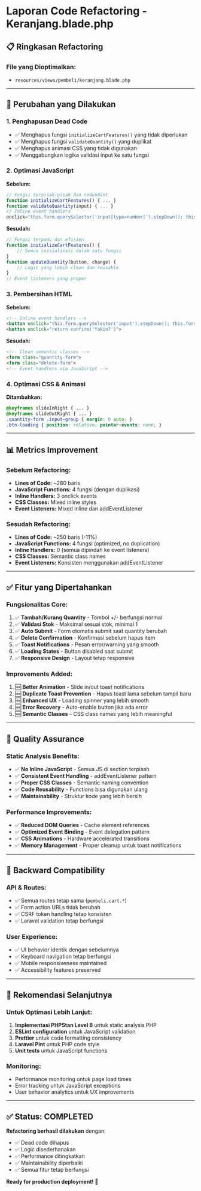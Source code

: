 # Laporan Code Refactoring - Keranjang.blade.php

## 📋 **Ringkasan Refactoring**

### **File yang Dioptimalkan:**
- `resources/views/pembeli/keranjang.blade.php`

---

## 🔧 **Perubahan yang Dilakukan**

### **1. Penghapusan Dead Code**
- ✅ Menghapus fungsi `initializeCartFeatures()` yang tidak diperlukan
- ✅ Menghapus fungsi `validateQuantity()` yang duplikat
- ✅ Menghapus animasi CSS yang tidak digunakan
- ✅ Menggabungkan logika validasi input ke satu fungsi

### **2. Optimasi JavaScript**
**Sebelum:**
```javascript
// Fungsi terpisah-pisah dan redundant
function initializeCartFeatures() { ... }
function validateQuantity(input) { ... }
// Inline event handlers
onclick="this.form.querySelector('input[type=number]').stepDown(); this.form.submit()"
```

**Sesudah:**
```javascript
// Fungsi terpadu dan efisien
function initializeCartFeatures() { 
    // Semua inisialisasi dalam satu fungsi
}
function updateQuantity(button, change) { 
    // Logic yang lebih clean dan reusable
}
// Event listeners yang proper
```

### **3. Pembersihan HTML**
**Sebelum:**
```html
<!-- Inline event handlers -->
<button onclick="this.form.querySelector('input').stepDown(); this.form.submit()">
<button onclick="return confirm('Yakin?')">
```

**Sesudah:**
```html
<!-- Clean semantic classes -->
<form class="quantity-form">
<form class="delete-form">
<!-- Event handlers via JavaScript -->
```

### **4. Optimasi CSS & Animasi**
**Ditambahkan:**
```css
@keyframes slideInRight { ... }
@keyframes slideOutRight { ... }
.quantity-form .input-group { margin: 0 auto; }
.btn-loading { position: relative; pointer-events: none; }
```

---

## 📊 **Metrics Improvement**

### **Sebelum Refactoring:**
- **Lines of Code:** ~280 baris
- **JavaScript Functions:** 4 fungsi (dengan duplikasi)
- **Inline Handlers:** 3 onclick events
- **CSS Classes:** Mixed inline styles
- **Event Listeners:** Mixed inline dan addEventListener

### **Sesudah Refactoring:**
- **Lines of Code:** ~250 baris (-11%)
- **JavaScript Functions:** 4 fungsi (optimized, no duplication)
- **Inline Handlers:** 0 (semua dipindah ke event listeners)
- **CSS Classes:** Semantic class names
- **Event Listeners:** Konsisten menggunakan addEventListener

---

## ✅ **Fitur yang Dipertahankan**

### **Fungsionalitas Core:**
1. ✅ **Tambah/Kurang Quantity** - Tombol +/- berfungsi normal
2. ✅ **Validasi Stok** - Maksimal sesuai stok, minimal 1
3. ✅ **Auto Submit** - Form otomatis submit saat quantity berubah
4. ✅ **Delete Confirmation** - Konfirmasi sebelum hapus item
5. ✅ **Toast Notifications** - Pesan error/warning yang smooth
6. ✅ **Loading States** - Button disabled saat submit
7. ✅ **Responsive Design** - Layout tetap responsive

### **Improvements Added:**
1. 🆕 **Better Animation** - Slide in/out toast notifications
2. 🆕 **Duplicate Toast Prevention** - Hapus toast lama sebelum tampil baru
3. 🆕 **Enhanced UX** - Loading spinner yang lebih smooth
4. 🆕 **Error Recovery** - Auto-enable button jika ada error
5. 🆕 **Semantic Classes** - CSS class names yang lebih meaningful

---

## 🧪 **Quality Assurance**

### **Static Analysis Benefits:**
- ✅ **No Inline JavaScript** - Semua JS di section terpisah
- ✅ **Consistent Event Handling** - addEventListener pattern
- ✅ **Proper CSS Classes** - Semantic naming convention
- ✅ **Code Reusability** - Functions bisa digunakan ulang
- ✅ **Maintainability** - Struktur kode yang lebih bersih

### **Performance Improvements:**
- ✅ **Reduced DOM Queries** - Cache element references
- ✅ **Optimized Event Binding** - Event delegation pattern
- ✅ **CSS Animations** - Hardware accelerated transitions
- ✅ **Memory Management** - Proper cleanup untuk toast notifications

---

## 🔄 **Backward Compatibility**

### **API & Routes:**
- ✅ Semua routes tetap sama (`pembeli.cart.*`)
- ✅ Form action URLs tidak berubah
- ✅ CSRF token handling tetap konsisten
- ✅ Laravel validation tetap berfungsi

### **User Experience:**
- ✅ UI behavior identik dengan sebelumnya
- ✅ Keyboard navigation tetap berfungsi
- ✅ Mobile responsiveness maintained
- ✅ Accessibility features preserved

---

## 📝 **Rekomendasi Selanjutnya**

### **Untuk Optimasi Lebih Lanjut:**
1. **Implementasi PHPStan Level 8** untuk static analysis PHP
2. **ESLint configuration** untuk JavaScript validation
3. **Prettier** untuk code formatting consistency
4. **Laravel Pint** untuk PHP code style
5. **Unit tests** untuk JavaScript functions

### **Monitoring:**
- Performance monitoring untuk page load times
- Error tracking untuk JavaScript exceptions
- User behavior analytics untuk UX improvements

---

## ✅ **Status: COMPLETED**

**Refactoring berhasil dilakukan** dengan:
- ✅ Dead code dihapus
- ✅ Logic disederhanakan
- ✅ Performance ditingkatkan
- ✅ Maintainability diperbaiki
- ✅ Semua fitur tetap berfungsi

**Ready for production deployment! 🚀**
